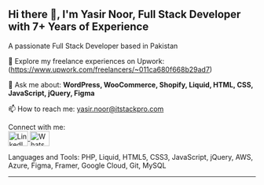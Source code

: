 ## Hi there 👋, I'm Yasir Noor, Full Stack Developer with 7+ Years of Experience

A passionate Full Stack Developer based in Pakistan

🔗 Explore my freelance experiences on Upwork: (https://www.upwork.com/freelancers/~011ca680f668b29ad7)

💬 Ask me about: **WordPress, WooCommerce, Shopify, Liquid, HTML, CSS, JavaScript, jQuery, Figma**

📫 How to reach me: yasir.noor@itstackpro.com

Connect with me: <br>
<a href="linkedin.com/in/yasir-noor" rel="nofollow">
    <img align="center" src="https://raw.githubusercontent.com/rahuldkjain/github-profile-readme-generator/master/src/images/icons/Social/linked-in-alt.svg" alt="LinkedIn Profile" height="30" width="40" style="max-width: 100%;">
  </a>
<a href="https://wa.me/923124751093" rel="nofollow">
    <img align="center" src="https://camo.githubusercontent.com/ada1611b8c751d06e8c2ee0c6d750c0269113c488a1a33af9bbcf2c48dfd20b9/68747470733a2f2f75706c6f61642e77696b696d656469612e6f72672f77696b6970656469612f636f6d6d6f6e732f362f36622f57686174734170702e737667" alt="WhatsApp" height="30" width="40" data-canonical-src="https://upload.wikimedia.org/wikipedia/commons/6/6b/WhatsApp.svg" style="max-width: 100%;">
  </a>

Languages and Tools: PHP, Liquid, HTML5, CSS3, JavaScript, jQuery, AWS, Azure, Figma, Framer, Google Cloud, Git, MySQL

----------------------------------------------------------------------------------------------------------------------
